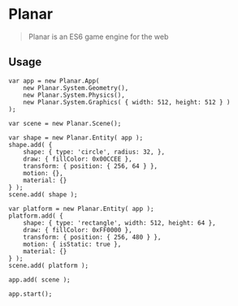 # Planar

> Planar is an ES6 game engine for the web

## Usage

	var app = new Planar.App(
		new Planar.System.Geometry(),
		new Planar.System.Physics(),
		new Planar.System.Graphics( { width: 512, height: 512 } )
	);

	var scene = new Planar.Scene();

	var shape = new Planar.Entity( app );
	shape.add( {
		shape: { type: 'circle', radius: 32, },
		draw: { fillColor: 0x00CCEE },
		transform: { position: { 256, 64 } },
		motion: {},
		material: {}
	} );
	scene.add( shape );

	var platform = new Planar.Entity( app );
	platform.add( {
		shape: { type: 'rectangle', width: 512, height: 64 },
		draw: { fillColor: 0xFF0000 },
		transform: { position: { 256, 480 } },
		motion: { isStatic: true },
		material: {}
	} );
	scene.add( platform );

	app.add( scene );

	app.start();
